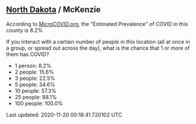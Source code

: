
## [North Dakota](/united-states/north-dakota) / McKenzie

According to [MicroCOVID.org](http://microcovid.org),
the "Estimated Prevalence" of COVID in this county is 8.2%

If you interact with a certain number of people in this location
(all at once in a group, or spread out across the day), what is the chance that
1 or more of them has COVID?

- 1 person: 8.2%
- 2 people: 15.6%
- 3 people: 22.5%
- 5 people: 34.6%
- 10 people: 57.3%
- 25 people: 88.1%
- 100 people: 100.0%

Last updated: 2020-11-20 00:18:41.720102 UTC
